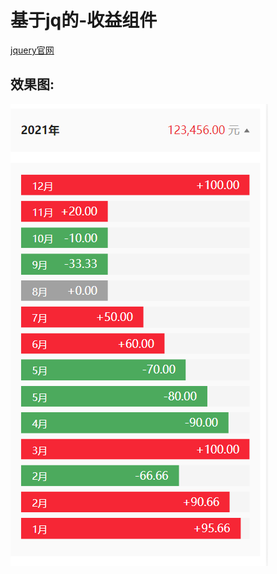 # 基于jq的-收益组件
[jquery官网](https://jquery.com/)

## 效果图:
![](https://github.com/Lingtian007/Income_analysis_list/blob/main/components/pic/xgt.jpg)